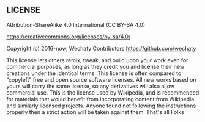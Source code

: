 ## LICENSE

Attribution-ShareAlike 4.0 International (CC BY-SA 4.0)

<https://creativecommons.org/licenses/by-sa/4.0/>

Copyright (c) 2016-now, Wechaty Contributors <https://github.com/wechaty>

This license lets others remix, tweak, and build upon your work even for commercial purposes, as long as they credit you and license their new creations under the identical terms. This license is often compared to “copyleft” free and open source software licenses. All new works based on yours will carry the same license, so any derivatives will also allow commercial use. This is the license used by Wikipedia, and is recommended for materials that would benefit from incorporating content from Wikipedia and similarly licensed projects.
Anyone found not following the instructions properly then a strict action will be taken against them.
That's all Folks
